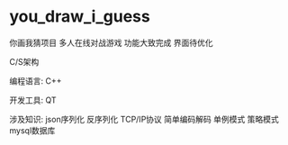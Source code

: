 # you_draw_i_guess
你画我猜项目 
多人在线对战游戏  功能大致完成 界面待优化

C/S架构

编程语言: C++  

开发工具: QT 

涉及知识: json序列化 反序列化 TCP/IP协议  简单编码解码 
          单例模式 策略模式 mysql数据库
